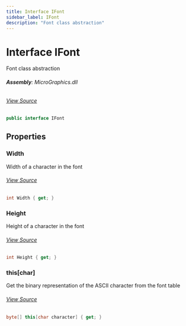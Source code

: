 ```yaml
---
title: Interface IFont
sidebar_label: IFont
description: "Font class abstraction"
---
```

# Interface IFont
Font class abstraction

###### **Assembly**: MicroGraphics.dll
###### [View Source](https://github.com/WildernessLabs/Meadow.Foundation.git/blob/develop/Source/Meadow.Foundation.Libraries_and_Frameworks/Graphics.MicroGraphics/Driver/Fonts/IFont.cs#L6)
```csharp title="Declaration"
public interface IFont
```
## Properties
### Width
Width of a character in the font
###### [View Source](https://github.com/WildernessLabs/Meadow.Foundation.git/blob/develop/Source/Meadow.Foundation.Libraries_and_Frameworks/Graphics.MicroGraphics/Driver/Fonts/IFont.cs#L11)
```csharp title="Declaration"
int Width { get; }
```
### Height
Height of a character in the font
###### [View Source](https://github.com/WildernessLabs/Meadow.Foundation.git/blob/develop/Source/Meadow.Foundation.Libraries_and_Frameworks/Graphics.MicroGraphics/Driver/Fonts/IFont.cs#L16)
```csharp title="Declaration"
int Height { get; }
```
### this[char]
Get the binary representation of the ASCII character from the font table
###### [View Source](https://github.com/WildernessLabs/Meadow.Foundation.git/blob/develop/Source/Meadow.Foundation.Libraries_and_Frameworks/Graphics.MicroGraphics/Driver/Fonts/IFont.cs#L23)
```csharp title="Declaration"
byte[] this[char character] { get; }
```
